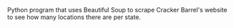 Python program that uses Beautiful Soup to scrape Cracker Barrel's website to see how many locations there are per state.
